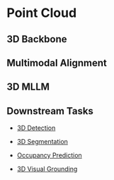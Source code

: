 # Point Cloud

## 3D Backbone

## Multimodal Alignment

## 3D MLLM

## Downstream Tasks

- [3D Detection](./PC_downstream_tasks.md#3d-detection)

- [3D Segmentation](./PC_downstream_tasks.md#3d-segmentation)

- [Occupancy Prediction](./PC_downstream_tasks.md#occupancy-prediction)

- [3D Visual Grounding](./PC_downstream_tasks.md#3d-visual-grounding)
